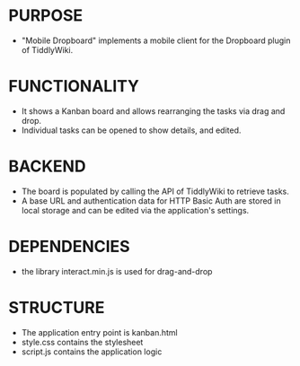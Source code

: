 # PURPOSE
- "Mobile Dropboard" implements a mobile client for the Dropboard plugin of TiddlyWiki.

# FUNCTIONALITY
- It shows a Kanban board and allows rearranging the tasks via drag and drop. 
- Individual tasks can be opened to show details, and edited.

# BACKEND
- The board is populated by calling the API of TiddlyWiki to retrieve tasks. 
- A base URL and authentication data for  HTTP Basic Auth are stored in local storage 
  and can be edited via the application's settings.

# DEPENDENCIES
- the library interact.min.js is used for drag-and-drop

# STRUCTURE
- The application entry point is kanban.html
- style.css contains the stylesheet
- script.js contains the application logic 
